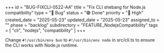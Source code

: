 +++
id = "BUG-FIXCLI-0522-AA"
title = "Fix CLI shebang for Node.js compatibility"
type = "🐞 Bug"
status = "🟢 Done"
priority = "🔼 High"
created_date = "2025-05-23"
updated_date = "2025-05-23"
assigned_to = ""
phase = "backlog"
subdirectory = "FEATURE_NodejsCompatibility"
tags = [ "cli", "nodejs", "compatibility" ]
+++

Change `#!/usr/bin/env bun` to `#!/usr/bin/env node` in src/cli.ts to ensure the CLI works with Node.js runtime.
